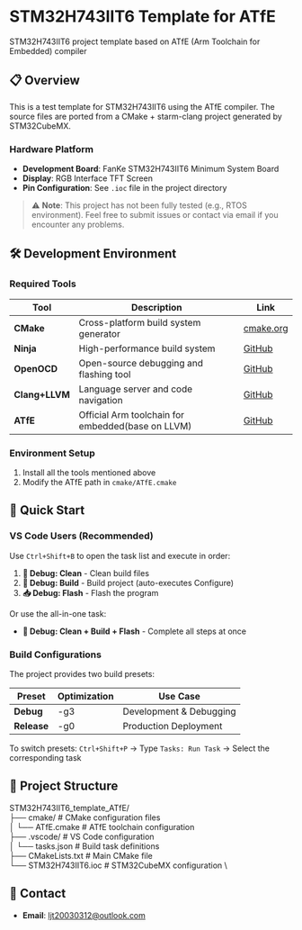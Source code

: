 
# STM32H743IIT6 Template for ATfE

STM32H743IIT6 project template based on ATfE (Arm Toolchain for Embedded) compiler

## 📋 Overview

This is a test template for STM32H743IIT6 using the ATfE compiler. The source files are ported from a CMake + starm-clang project generated by STM32CubeMX.

### Hardware Platform
- **Development Board**: FanKe STM32H743IIT6 Minimum System Board
- **Display**: RGB Interface TFT Screen
- **Pin Configuration**: See `.ioc` file in the project directory

> ⚠️ **Note**: This project has not been fully tested (e.g., RTOS environment). Feel free to submit issues or contact via email if you encounter any problems.

## 🛠️ Development Environment

### Required Tools

| Tool | Description | Link |
|------|-------------|------|
| **CMake** | Cross-platform build system generator | [cmake.org](https://cmake.org/) |
| **Ninja** | High-performance build system | [GitHub](https://github.com/ninja-build/ninja) |
| **OpenOCD** | Open-source debugging and flashing tool | [GitHub](https://github.com/openocd-org/openocd) |
| **Clang+LLVM** | Language server and code navigation | [GitHub](https://github.com/llvm/llvm-project) |
| **ATfE** | Official Arm toolchain for embedded(base on LLVM) | [GitHub](https://github.com/arm/arm-toolchain) |

### Environment Setup

1. Install all the tools mentioned above
2. Modify the ATfE path in `cmake/ATfE.cmake`

## 🚀 Quick Start

### VS Code Users (Recommended)

Use `Ctrl+Shift+B` to open the task list and execute in order:

1. **🧹 Debug: Clean** - Clean build files
2. **🔨 Debug: Build** - Build project (auto-executes Configure)
3. **📥 Debug: Flash** - Flash the program

Or use the all-in-one task:
- **🚀 Debug: Clean + Build + Flash** - Complete all steps at once

### Build Configurations

The project provides two build presets:

| Preset | Optimization | Use Case |
|--------|--------------|----------|
| **Debug** | -g3 | Development & Debugging |
| **Release** | -g0 | Production Deployment |

To switch presets: `Ctrl+Shift+P` → Type `Tasks: Run Task` → Select the corresponding task

## 📁 Project Structure

STM32H743IIT6_template_ATfE/ \
├── cmake/ # CMake configuration files \
│ └── ATfE.cmake # ATfE toolchain configuration \
├── .vscode/ # VS Code configuration \
│ └── tasks.json # Build task definitions \
├── CMakeLists.txt # Main CMake file \
└── STM32H743IIT6.ioc # STM32CubeMX configuration \

## 📧 Contact

- **Email**: ljt20030312@outlook.com
